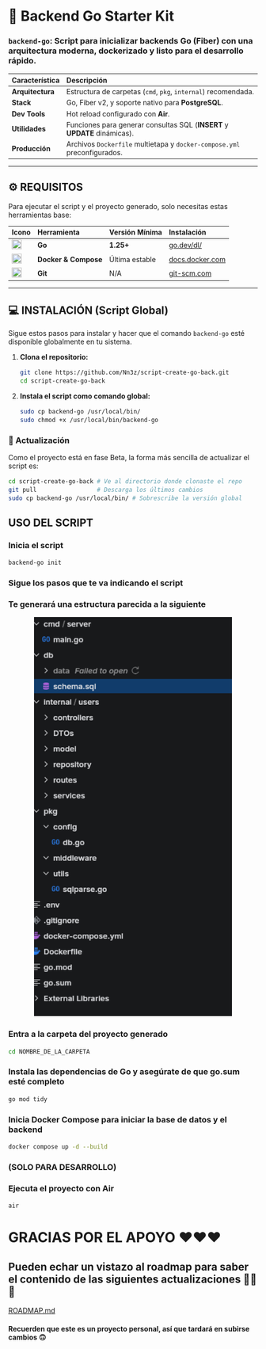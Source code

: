 # 🚀 Backend Go Starter Kit

### **`backend-go`**: Script para inicializar backends Go (Fiber) con una arquitectura moderna, dockerizado y listo para el desarrollo rápido.

| Característica | Descripción |
| :--- | :--- |
| **Arquitectura** | Estructura de carpetas (`cmd`, `pkg`, `internal`) recomendada. |
| **Stack** | Go, Fiber v2, y soporte nativo para **PostgreSQL**. |
| **Dev Tools** | Hot reload configurado con **Air**. |
| **Utilidades** | Funciones para generar consultas SQL (**INSERT** y **UPDATE** dinámicas). |
| **Producción** | Archivos `Dockerfile` multietapa y `docker-compose.yml` preconfigurados. |

***

## ⚙️ REQUISITOS

Para ejecutar el script y el proyecto generado, solo necesitas estas herramientas base:

| Icono | Herramienta | Versión Mínima | Instalación |
| :--- | :--- | :--- | :--- |
| <img src="https://cdn.jsdelivr.net/gh/devicons/devicon/icons/go/go-original.svg" width="20" height="20"> | **Go** | **1.25+** | [go.dev/dl/](https://go.dev/dl/) |
| <img src="https://cdn.jsdelivr.net/gh/devicons/devicon/icons/docker/docker-original.svg" width="20" height="20"> | **Docker & Compose** | Última estable | [docs.docker.com](https://docs.docker.com/get-docker/) |
| <img src="https://cdn.jsdelivr.net/gh/devicons/devicon/icons/git/git-original.svg" width="20" height="20"> | **Git** | N/A | [git-scm.com](https://git-scm.com/downloads) |

***

## 💻 INSTALACIÓN (Script Global)

Sigue estos pasos para instalar y hacer que el comando `backend-go` esté disponible globalmente en tu sistema.

1. **Clona el repositorio:**
    ```bash
    git clone https://github.com/Nn3z/script-create-go-back.git
    cd script-create-go-back
    ```

2. **Instala el script como comando global:**
    ```bash
    sudo cp backend-go /usr/local/bin/
    sudo chmod +x /usr/local/bin/backend-go
    ```

### 🔄 Actualización

Como el proyecto está en fase Beta, la forma más sencilla de actualizar el script es:

```bash
cd script-create-go-back # Ve al directorio donde clonaste el repo
git pull                 # Descarga los últimos cambios
sudo cp backend-go /usr/local/bin/ # Sobrescribe la versión global
```

## USO DEL SCRIPT

### Inicia el script

```bash
backend-go init
```

### Sigue los pasos que te va indicando el script
### Te generará una estructura parecida a la siguiente

<p align="center">
  <img src="struct.png" width="400" />
</p>

### Entra a la carpeta del proyecto generado

```bash
cd NOMBRE_DE_LA_CARPETA
```

### Instala las dependencias de Go y asegúrate de que go.sum esté completo

```bash
go mod tidy
```

### Inicia Docker Compose para iniciar la base de datos y el backend

```bash
docker compose up -d --build
```

### (SOLO PARA DESARROLLO)
### Ejecuta el proyecto con Air

```bash
air
```

# GRACIAS POR EL APOYO ❤️❤️❤️

## Pueden echar un vistazo al roadmap para saber el contenido de las siguientes actualizaciones 🤩🤩🤩

[ROADMAP.md](ROADMAP.md)

#### Recuerden que este es un proyecto personal, así que tardará en subirse cambios 🙃
